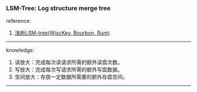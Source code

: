 ### LSM-Tree: Log structure merge tree
reference:
1. [浅析LSM-tree(WiscKey, Bourbon, Rum)](https://zhuanlan.zhihu.com/p/389397486)
- - -

knowledge:
1. 读放大：完成每次读请求所需的额外读盘次数。
2. 写放大：完成每次写请求所需的额外写盘数据。
3. 空间放大：存放一定数据所需要的额外存盘空间。
- - -

